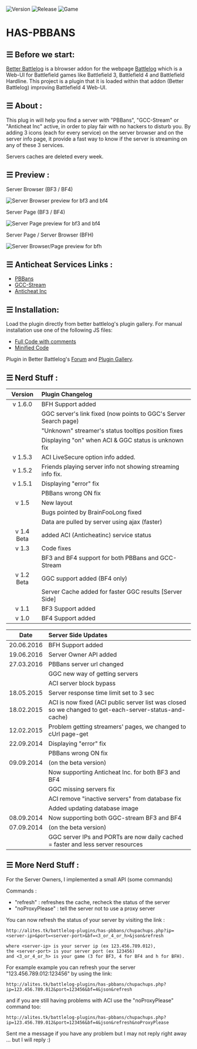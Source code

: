 ![Version](https://img.shields.io/badge/Version-1.6.0-green.svg?style=flat)
![Release](https://img.shields.io/badge/Release-29.06.2016-green.svg?style=flat)
![Game](https://img.shields.io/badge/Games-BF4/BF3/BFH-blue.svg?style=flat)

# HAS-PBBANS

## ☰ Before we start:

[Better Battlelog](https://getbblog.com/) is a blrowser addon for the webpage [Battlelog](http://battlelog.battlefield.com) which is a Web-UI for Battlefield games like Battlefield 3, Battlefield 4 and Battlefield Hardline. 
This project is a plugin that it is loaded within that addon (Better Battlelog) improving Battlefield 4 Web-UI.


## ☰ About :

This plug in will help you find a server with "PBBans", "GCC-Stream" or "Anticheat Inc" active, in order to play fair with no hackers to disturb you. 
By adding 3 icons (each for every service) on the server browser and on the server info page, it provide a fast way to know if the server is streaming on any of these 3 services.

Servers caches are deleted every week.
 

## ☰ Preview : 

Server Browser (BF3 / BF4)

![Server Browser preview for bf3 and bf4](../master/images/server_browser_preview.PNG "Server Browser preview for bf3 and bf4")

Server Page (BF3 / BF4)

![Server Page preview for bf3 and bf4](../master/images/server_page_preview.PNG "Server Browser page for bf3 and bf4")

Server Page / Server Browser (BFH)

![Server Browser/Page preview for bfh](../master/images/server_preview_bfh.PNG "Server Browser/Page preview for bfh")


## ☰ Anticheat Services Links : 
 - [PBBans](http://www.pbbans.com)
 - [GCC-Stream](http://www.ggc-stream.net)
 - [Anticheat Inc](http://www.anticheatinc.net)
 
 
 ## ☰ Installation:
Load the plugin directly from better battlelog's plugin gallery. For manual installation use one of the following JS files:
 - [Full Code with comments](../master/client/has-pbbans.latest.bblog.js)
 - [Minified Code](../master/client/has-pbbans.latest.bblog.min.js)

Plugin in Better Battlelog's [Forum](https://getbblog.com/en/board/post/118592) and [Plugin Gallery](https://getbblog.com/en/plugin/126727/Has-PBBans).


## ☰ Nerd Stuff : 

|Version | Plugin Changelog|
|:------:|:----------------|
|v 1.6.0 |BFH Support added|
|        |GGC server's link fixed (now points to GGC's Server Search page)|
|        |"Unknown" streamer's status tooltips position fixes|
|        |Displaying "on" when ACI & GGC status is unknown fix||
|v 1.5.3 |ACI LiveSecure option info added.|
|v 1.5.2 |Friends playing server info not showing streaming info fix.|
|v 1.5.1 |Displaying "error" fix|
|        |PBBans wrong ON fix|
|v 1.5   |New layout|
|        |Bugs pointed by BrainFooLong fixed|
|        |Data are pulled by server using ajax (faster)|
|v 1.4 Beta |added ACI (Anticheatinc) service status|
|v 1.3   |Code fixes|
|        |BF3 and BF4 support for both PBBans and GCC-Stream|
|v 1.2 Beta |GGC support added (BF4 only)|
|        |Server Cache added for faster GGC results [Server Side]|
|v 1.1   |BF3 Support added|
|v 1.0   |BF4 Support added|


|Date    | Server Side Updates|
|:------:|:----------------|
|20.06.2016|BFH Support added|
|19.06.2016|Server Owner API added|
|27.03.2016|PBBans server url changed|
| |GGC new way of getting servers||
| |ACI server block bypass |
|18.05.2015|Server response time limit set to 3 sec|
|18.02.2015|ACI is now fixed (ACI public server list was closed so we changed to get-each-server-status-and-cache)|
|12.02.2015|Problem getting streamers' pages, we changed to cUrl page-get|
|22.09.2014|Displaying "error" fix|
||PBBans wrong ON fix||
|09.09.2014|(on the beta version)|
| |Now supporting Anticheat Inc. for both BF3 and BF4|
| |GGC missing servers fix|
| |ACI remove "inactive servers" from database fix|
| |Added updating database image|
|08.09.2014|Now supporting both GGC-stream BF3 and BF4|
|07.09.2014|(on the beta version)|
| |GGC server IPs and PORTs are now daily cached = faster and less server resources|


## ☰ More Nerd Stuff : 

For the Server Owners, I implemented a small API (some commands)

Commands : 
- "refresh" : refreshes the cache, recheck the status of the server
- "noProxyPlease" : tell the server not to use a proxy server

You can now refresh the status of your server by visiting the link :
```
http://alites.tk/battlelog-plugins/has-pbbans/chupachups.php?ip=<server-ip>&port=<server-port>&bf=<3_or_4_or_h>&json&refresh

where <server-ip> is your server ip (ex 123.456.789.012),
the <server-port> is your server port (ex 123456)
and <3_or_4_or_h> is your game (3 for BF3, 4 for BF4 and h for BFH).
```

For example example you can refresh your the server "123.456.789.012:123456" by using the link:
```
http://alites.tk/battlelog-plugins/has-pbbans/chupachups.php?ip=123.456.789.012&port=123456&bf=4&json&refresh
```
and if you are still having problems with ACI use the "noProxyPlease" command too:
```
http://alites.tk/battlelog-plugins/has-pbbans/chupachups.php?ip=123.456.789.012&port=123456&bf=4&json&refresh&noProxyPlease
```
Sent me a message if you have any problem but I may not reply right away ... but I will reply :)
